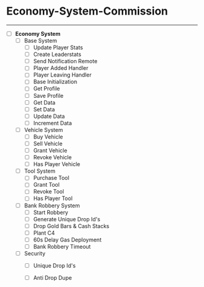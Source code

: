 # Economy-System-Commission
-------------------------
- [ ] **Economy System**
  - [ ] Base System
    - [ ] Update Player Stats
    - [ ] Create Leaderstats
    - [ ] Send Notification Remote
    - [ ] Player Added Handler
    - [ ] Player Leaving Handler
    - [ ] Base Initialization
    - [ ] Get Profile
    - [ ] Save Profile
    - [ ] Get Data
    - [ ] Set Data
    - [ ] Update Data
    - [ ] Increment Data
  - [ ] Vehicle System 
    - [ ] Buy Vehicle
    - [ ] Sell Vehicle
    - [ ] Grant Vehicle
    - [ ] Revoke Vehicle
    - [ ] Has Player Vehicle
  - [ ] Tool System
    - [ ] Purchase Tool
    - [ ] Grant Tool
    - [ ] Revoke Tool
    - [ ] Has Player Tool
  - [ ] Bank Robbery System
    - [ ] Start Robbery
    - [ ] Generate Unique Drop Id's
    - [ ] Drop Gold Bars & Cash Stacks
    - [ ] Plant C4
    - [ ] 60s Delay Gas Deployment
    - [ ] Bank Robbery Timeout
  - [ ] Security
    - [ ] Unique Drop Id's
    - [ ] Anti Drop Dupe
    

